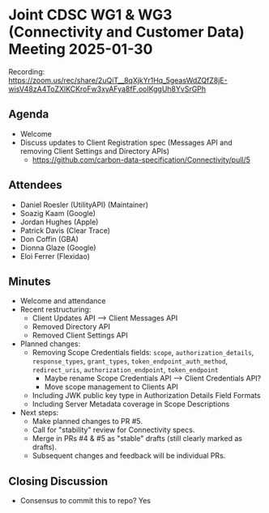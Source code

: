 # Joint CDSC WG1 & WG3 (Connectivity and Customer Data) Meeting 2025-01-30

Recording: https://zoom.us/rec/share/2uQiT__8qXjkYr1Hq_5geasWdZQfZ8jE-wisV48zA4ToZXlKCKroFw3xyAFya8fF.oolKggUh8YvSrGPh

## Agenda
* Welcome
* Discuss updates to Client Registration spec (Messages API and removing Client Settings and Directory APIs)
    * https://github.com/carbon-data-specification/Connectivity/pull/5

## Attendees
* Daniel Roesler (UtilityAPI) (Maintainer)
* Soazig Kaam (Google)
* Jordan Hughes (Apple)
* Patrick Davis (Clear Trace)
* Don Coffin (GBA)
* Dionna Glaze (Google)
* Eloi Ferrer (Flexidao)

## Minutes
* Welcome and attendance
* Recent restructuring:
    * Client Updates API --> Client Messages API
    * Removed Directory API
    * Removed Client Settings API
* Planned changes:
    * Removing Scope Credentials fields: `scope`, `authorization_details`, `response_types`, `grant_types`, `token_endpoint_auth_method`, `redirect_uris`, `authorization_endpoint`, `token_endpoint`
        * Maybe rename Scope Credentials API --> Client Credentials API?
        * Move scope management to Clients API
    * Including JWK public key type in Authorization Details Field Formats
    * Including Server Metadata coverage in Scope Descriptions
* Next steps:
    * Make planned changes to PR #5.
    * Call for "stability" review for Connectivity specs.
    * Merge in PRs #4 & #5 as "stable" drafts (still clearly marked as drafts).
    * Subsequent changes and feedback will be individual PRs.

## Closing Discussion
* Consensus to commit this to repo? Yes

